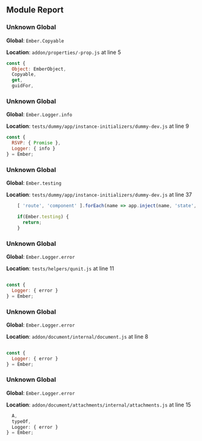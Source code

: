 ## Module Report

### Unknown Global

**Global**: `Ember.Copyable`

**Location**: `addon/properties/-prop.js` at line 5

```js
const {
  Object: EmberObject,
  Copyable,
  get,
  guidFor,
```

### Unknown Global

**Global**: `Ember.Logger.info`

**Location**: `tests/dummy/app/instance-initializers/dummy-dev.js` at line 9

```js
const {
  RSVP: { Promise },
  Logger: { info }
} = Ember;

```

### Unknown Global

**Global**: `Ember.testing`

**Location**: `tests/dummy/app/instance-initializers/dummy-dev.js` at line 37

```js
    [ 'route', 'component' ].forEach(name => app.inject(name, 'state', 'service:state'));

    if(Ember.testing) {
      return;
    }
```

### Unknown Global

**Global**: `Ember.Logger.error`

**Location**: `tests/helpers/qunit.js` at line 11

```js

const {
  Logger: { error }
} = Ember;

```

### Unknown Global

**Global**: `Ember.Logger.error`

**Location**: `addon/document/internal/document.js` at line 8

```js

const {
  Logger: { error }
} = Ember;

```

### Unknown Global

**Global**: `Ember.Logger.error`

**Location**: `addon/document/attachments/internal/attachments.js` at line 15

```js
  A,
  typeOf,
  Logger: { error }
} = Ember;

```

